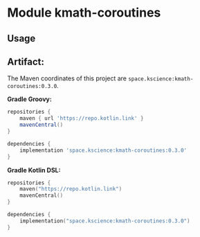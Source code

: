 # Module kmath-coroutines



## Usage

## Artifact:

The Maven coordinates of this project are `space.kscience:kmath-coroutines:0.3.0`.

**Gradle Groovy:**
```groovy
repositories {
    maven { url 'https://repo.kotlin.link' }
    mavenCentral()
}

dependencies {
    implementation 'space.kscience:kmath-coroutines:0.3.0'
}
```
**Gradle Kotlin DSL:**
```kotlin
repositories {
    maven("https://repo.kotlin.link")
    mavenCentral()
}

dependencies {
    implementation("space.kscience:kmath-coroutines:0.3.0")
}
```
